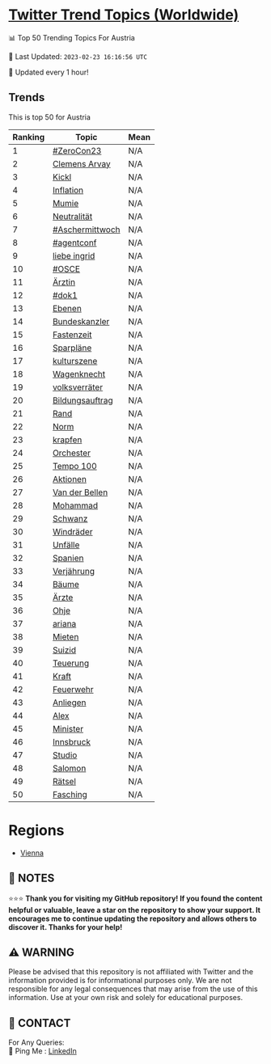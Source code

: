 [Twitter Trend Topics (Worldwide)](https://github.com/ErcinDedeoglu/Twitter-Trend-Topics)
==========


📊 Top 50 Trending Topics For Austria

📆 Last Updated: `2023-02-23 16:16:56 UTC`

🔧 Updated every 1 hour!


## Trends

This is top 50 for Austria

| Ranking | Topic | Mean |
| ------- | ------------ | ------------ |
| 1 | [#ZeroCon23](http://twitter.com/search?q=%23ZeroCon23) | N/A |
| 2 | [Clemens Arvay](http://twitter.com/search?q=Clemens+Arvay) | N/A |
| 3 | [Kickl](http://twitter.com/search?q=Kickl) | N/A |
| 4 | [Inflation](http://twitter.com/search?q=Inflation) | N/A |
| 5 | [Mumie](http://twitter.com/search?q=Mumie) | N/A |
| 6 | [Neutralität](http://twitter.com/search?q=Neutralit%c3%a4t) | N/A |
| 7 | [#Aschermittwoch](http://twitter.com/search?q=%23Aschermittwoch) | N/A |
| 8 | [#agentconf](http://twitter.com/search?q=%23agentconf) | N/A |
| 9 | [liebe ingrid](http://twitter.com/search?q=liebe+ingrid) | N/A |
| 10 | [#OSCE](http://twitter.com/search?q=%23OSCE) | N/A |
| 11 | [Ärztin](http://twitter.com/search?q=%c3%84rztin) | N/A |
| 12 | [#dok1](http://twitter.com/search?q=%23dok1) | N/A |
| 13 | [Ebenen](http://twitter.com/search?q=Ebenen) | N/A |
| 14 | [Bundeskanzler](http://twitter.com/search?q=Bundeskanzler) | N/A |
| 15 | [Fastenzeit](http://twitter.com/search?q=Fastenzeit) | N/A |
| 16 | [Sparpläne](http://twitter.com/search?q=Sparpl%c3%a4ne) | N/A |
| 17 | [kulturszene](http://twitter.com/search?q=kulturszene) | N/A |
| 18 | [Wagenknecht](http://twitter.com/search?q=Wagenknecht) | N/A |
| 19 | [volksverräter](http://twitter.com/search?q=volksverr%c3%a4ter) | N/A |
| 20 | [Bildungsauftrag](http://twitter.com/search?q=Bildungsauftrag) | N/A |
| 21 | [Rand](http://twitter.com/search?q=Rand) | N/A |
| 22 | [Norm](http://twitter.com/search?q=Norm) | N/A |
| 23 | [krapfen](http://twitter.com/search?q=krapfen) | N/A |
| 24 | [Orchester](http://twitter.com/search?q=Orchester) | N/A |
| 25 | [Tempo 100](http://twitter.com/search?q=Tempo+100) | N/A |
| 26 | [Aktionen](http://twitter.com/search?q=Aktionen) | N/A |
| 27 | [Van der Bellen](http://twitter.com/search?q=Van+der+Bellen) | N/A |
| 28 | [Mohammad](http://twitter.com/search?q=Mohammad) | N/A |
| 29 | [Schwanz](http://twitter.com/search?q=Schwanz) | N/A |
| 30 | [Windräder](http://twitter.com/search?q=Windr%c3%a4der) | N/A |
| 31 | [Unfälle](http://twitter.com/search?q=Unf%c3%a4lle) | N/A |
| 32 | [Spanien](http://twitter.com/search?q=Spanien) | N/A |
| 33 | [Verjährung](http://twitter.com/search?q=Verj%c3%a4hrung) | N/A |
| 34 | [Bäume](http://twitter.com/search?q=B%c3%a4ume) | N/A |
| 35 | [Ärzte](http://twitter.com/search?q=%c3%84rzte) | N/A |
| 36 | [Ohje](http://twitter.com/search?q=Ohje) | N/A |
| 37 | [ariana](http://twitter.com/search?q=ariana) | N/A |
| 38 | [Mieten](http://twitter.com/search?q=Mieten) | N/A |
| 39 | [Suizid](http://twitter.com/search?q=Suizid) | N/A |
| 40 | [Teuerung](http://twitter.com/search?q=Teuerung) | N/A |
| 41 | [Kraft](http://twitter.com/search?q=Kraft) | N/A |
| 42 | [Feuerwehr](http://twitter.com/search?q=Feuerwehr) | N/A |
| 43 | [Anliegen](http://twitter.com/search?q=Anliegen) | N/A |
| 44 | [Alex](http://twitter.com/search?q=Alex) | N/A |
| 45 | [Minister](http://twitter.com/search?q=Minister) | N/A |
| 46 | [Innsbruck](http://twitter.com/search?q=Innsbruck) | N/A |
| 47 | [Studio](http://twitter.com/search?q=Studio) | N/A |
| 48 | [Salomon](http://twitter.com/search?q=Salomon) | N/A |
| 49 | [Rätsel](http://twitter.com/search?q=R%c3%a4tsel) | N/A |
| 50 | [Fasching](http://twitter.com/search?q=Fasching) | N/A |



# Regions

* [Vienna](</Austria/Vienna.md>)



## 📝 NOTES

⭐⭐⭐ **Thank you for visiting my GitHub repository! If you found the content helpful or valuable, leave a star on the repository to show your support. It encourages me to continue updating the repository and allows others to discover it. Thanks for your help!**


## ⚠️ WARNING

Please be advised that this repository is not affiliated with Twitter and the information provided is for informational purposes only. We are not responsible for any legal consequences that may arise from the use of this information. Use at your own risk and solely for educational purposes.


## 📨 CONTACT

 For Any Queries:  
            🏓 Ping Me : [LinkedIn](https://www.linkedin.com/in/ercindedeoglu/)
